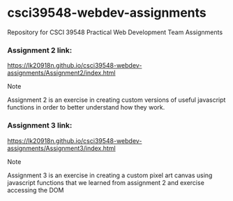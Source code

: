 # csci39548-webdev-assignments

Repository for CSCI 39548 Practical Web Development Team Assignments

### Assignment 2 link:

https://lk20918n.github.io/csci39548-webdev-assignments/Assignment2/index.html

> [!NOTE]
> Assignment 2 is an exercise in creating custom versions of useful javascript functions in order to better understand how they work.

### Assignment 3 link:

https://lk20918n.github.io/csci39548-webdev-assignments/Assignment3/index.html

> [!NOTE]
> Assignment 3 is an exercise in creating a custom pixel art canvas using javascript functions that we learned from assignment 2 and exercise accessing the DOM
